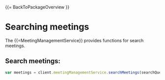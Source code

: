 {{= BackToPackageOverview }}

# Searching meetings

The {{=MeetingManagementService}} provides functions for search meetings.

## Search meetings:

```javascript
var meetings = client.meetingManagementService.searchMeetings(searchQuery, offset, count);
```
